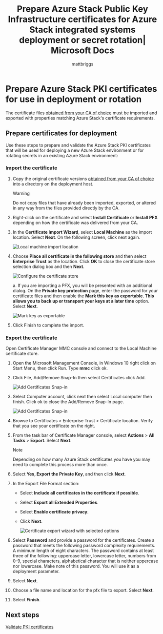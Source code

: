 ﻿---
title: Prepare Azure Stack Public Key Infrastructure certificates for Azure Stack integrated systems deployment or secret rotation| Microsoft Docs
description: Describes how to prepare the Azure Stack PKI certificates for Azure Stack integrated systems.
services: azure-stack
documentationcenter: ''
author: mattbriggs
manager: femila
editor: ''

ms.service: azure-stack
ms.workload: na
pms.tgt_pltfrm: na
ms.devlang: na
ms.topic: article
ms.date: 05/16/2019
ms.author: mabrigg
ms.reviewer: ppacent
ms.lastreviewed: 01/30/2019
---

# Prepare Azure Stack PKI certificates for use in deployment or rotation

The certificate files [obtained from your CA of choice](azure-stack-get-pki-certs.md) must be imported and exported with properties matching Azure Stack's certificate requirements.

## Prepare certificates for deployment

Use these steps to prepare and validate the Azure Stack PKI certificates that will be used for deploying a new Azure Stack environment or for rotating secrets in an existing Azure Stack environment: 

### Import the certificate

1. Copy the original certificate versions [obtained from your CA of choice](azure-stack-get-pki-certs.md) into a directory on the deployment host. 
   > [!WARNING]
   > Do not copy files that have already been imported, exported, or altered in any way from the files provided directly by the CA.

1. Right-click on the certificate and select **Install Certificate** or **Install PFX** depending on how the certificate was delivered from your CA.

1. In the **Certificate Import Wizard**, select **Local Machine** as the import location. Select **Next**. On the following screen, click next again.

    ![Local machine import location](./media/prepare-pki-certs/1.png)

1. Choose **Place all certificate in the following store** and then select **Enterprise Trust** as the location. Click **OK** to close the certificate store selection dialog box and then **Next**.

   ![Configure the certificate store](./media/prepare-pki-certs/3.png)

   a. If you are importing a PFX, you will be presented with an additional dialog. On the **Private key protection** page, enter the password for your certificate files and then enable the **Mark this key as exportable. This allows you to back up or transport your keys at a later time** option. Select **Next**.

   ![Mark key as exportable](./media/prepare-pki-certs/2.png)

1. Click Finish to complete the import.

### Export the certificate

Open Certificate Manager MMC console and connect to the Local Machine certificate store.

1. Open the Microsoft Management Console, in Windows 10 right click on Start Menu, then click Run. Type **mmc** click ok.

1. Click File, Add/Remove Snap-In then select Certificates click Add.

    ![Add Certificates Snap-in](./media/prepare-pki-certs/mmc-2.png)
 
1. Select Computer account, click next then select Local computer then finish. Click ok to close the Add/Remove Snap-In page.

    ![Add Certificates Snap-in](./media/prepare-pki-certs/mmc-3.png)

1. Browse to Certificates > Enterprise Trust > Certificate location. Verify that you see your certificate on the right.

1. From the task bar of Certificate Manager console, select **Actions** > **All Tasks** > **Export**. Select **Next**.

   > [!NOTE]
   > Depending on how many Azure Stack certificates you have you may need to complete this process more than once.

1. Select **Yes, Export the Private Key**, and then click **Next**.

1. In the Export File Format section:
    
   - Select **Include all certificates in the certificate if possible**.  
   - Select **Export all Extended Properties**.  
   - Select **Enable certificate privacy**.  
   - Click **Next**.  
    
     ![Certificate export wizard with selected options](./media/prepare-pki-certs/azure-stack-save-cert.png)

1. Select **Password** and provide a password for the certificates. Create a password that meets the following password complexity requirements. A minimum length of eight characters. The password contains at least three of the following: uppercase letter, lowercase letter, numbers from 0-9, special characters, alphabetical character that is neither uppercase nor lowercase. Make note of this password. You will use it as a deployment parameter.

1. Select **Next**.

1. Choose a file name and location for the pfx file to export. Select **Next**.

1. Select **Finish**.

## Next steps

[Validate PKI certificates](azure-stack-validate-pki-certs.md)